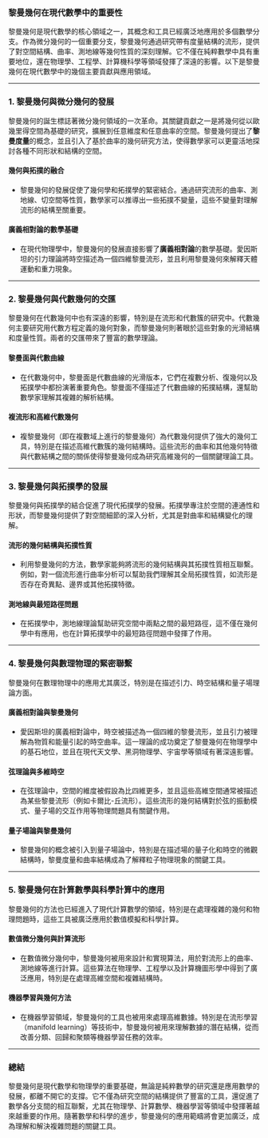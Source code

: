 ### **黎曼幾何在現代數學中的重要性**

黎曼幾何是現代數學的核心領域之一，其概念和工具已經廣泛地應用於多個數學分支。作為微分幾何的一個重要分支，黎曼幾何通過研究帶有度量結構的流形，提供了對空間結構、曲率、測地線等幾何性質的深刻理解。它不僅在純粹數學中具有重要地位，還在物理學、工程學、計算機科學等領域發揮了深遠的影響。以下是黎曼幾何在現代數學中的幾個主要貢獻與應用領域。

---

### **1. 黎曼幾何與微分幾何的發展**

黎曼幾何的誕生標誌著微分幾何領域的一次革命。其關鍵貢獻之一是將幾何從以歐幾里得空間為基礎的研究，擴展到任意維度和任意曲率的空間。黎曼幾何提出了**黎曼度量**的概念，並且引入了基於曲率的幾何研究方法，使得數學家可以更靈活地探討各種不同形狀和結構的空間。

#### **幾何與拓撲的融合**
- 黎曼幾何的發展促使了幾何學和拓撲學的緊密結合。通過研究流形的曲率、測地線、切空間等性質，數學家可以推導出一些拓撲不變量，這些不變量對理解流形的結構至關重要。

#### **廣義相對論的數學基礎**
- 在現代物理學中，黎曼幾何的發展直接影響了**廣義相對論**的數學基礎。愛因斯坦的引力理論將時空描述為一個四維黎曼流形，並且利用黎曼幾何來解釋天體運動和重力現象。

---

### **2. 黎曼幾何與代數幾何的交匯**

黎曼幾何在代數幾何中也有深遠的影響，特別是在流形和代數簇的研究中。代數幾何主要研究用代數方程定義的幾何對象，而黎曼幾何則著眼於這些對象的光滑結構和度量性質。兩者的交匯帶來了豐富的數學理論。

#### **黎曼面與代數曲線**
- 在代數幾何中，黎曼面是代數曲線的光滑版本，它們在複數分析、復幾何以及拓撲學中都扮演著重要角色。黎曼面不僅描述了代數曲線的拓撲結構，還幫助數學家理解其複雜的解析結構。

#### **複流形和高維代數幾何**
- 複黎曼幾何（即在複數域上進行的黎曼幾何）為代數幾何提供了強大的幾何工具，特別是在描述高維代數簇的幾何結構時。這些流形的曲率和其他幾何特徵與代數結構之間的關係使得黎曼幾何成為研究高維幾何的一個關鍵理論工具。

---

### **3. 黎曼幾何與拓撲學的發展**

黎曼幾何與拓撲學的結合促進了現代拓撲學的發展。拓撲學專注於空間的連通性和形狀，而黎曼幾何提供了對空間細節的深入分析，尤其是對曲率和結構變化的理解。

#### **流形的幾何結構與拓撲性質**
- 利用黎曼幾何的方法，數學家能夠將流形的幾何結構與其拓撲性質相互聯繫。例如，對一個流形進行曲率分析可以幫助我們理解其全局拓撲性質，如流形是否存在奇異點、邊界或其他拓撲特徵。

#### **測地線與最短路徑問題**
- 在拓撲學中，測地線理論幫助研究空間中兩點之間的最短路徑，這不僅在幾何學中有應用，也在計算拓撲學中的最短路徑問題中發揮了作用。

---

### **4. 黎曼幾何與數理物理的緊密聯繫**

黎曼幾何在數理物理中的應用尤其廣泛，特別是在描述引力、時空結構和量子場理論方面。

#### **廣義相對論與黎曼幾何**
- 愛因斯坦的廣義相對論中，時空被描述為一個四維的黎曼流形，並且引力被理解為物質和能量引起的時空曲率。這一理論的成功奠定了黎曼幾何在物理學中的基石地位，並且在現代天文學、黑洞物理學、宇宙學等領域有著深遠影響。

#### **弦理論與多維時空**
- 在弦理論中，空間的維度被假設為比四維更多，並且這些高維空間通常被描述為某些黎曼流形（例如卡爾比-丘流形）。這些流形的幾何結構對於弦的振動模式、量子場的交互作用等物理問題具有關鍵作用。

#### **量子場論與黎曼幾何**
- 黎曼幾何的概念被引入到量子場論中，特別是在描述場的量子化和時空的微觀結構時，黎曼度量和曲率結構成為了解釋粒子物理現象的關鍵工具。

---

### **5. 黎曼幾何在計算數學與科學計算中的應用**

黎曼幾何的方法也已經進入了現代計算數學的領域，特別是在處理複雜的幾何和物理問題時，這些工具被廣泛應用於數值模擬和科學計算。

#### **數值微分幾何與計算流形**
- 在數值微分幾何中，黎曼幾何被用來設計和實現算法，用於對流形上的曲率、測地線等進行計算。這些算法在物理學、工程學以及計算機圖形學中得到了廣泛應用，特別是在處理高維空間和複雜結構時。

#### **機器學習與幾何方法**
- 在機器學習領域，黎曼幾何的工具也被用來處理高維數據。特別是在流形學習（manifold learning）等技術中，黎曼幾何被用來理解數據的潛在結構，從而改善分類、回歸和聚類等機器學習任務的效率。

---

### **總結**

黎曼幾何是現代數學和物理學的重要基礎，無論是純粹數學的研究還是應用數學的發展，都離不開它的支撐。它不僅為研究空間的結構提供了豐富的工具，還促進了數學各分支間的相互聯繫，尤其在物理學、計算數學、機器學習等領域中發揮著越來越重要的作用。隨著數學和科學的進步，黎曼幾何的應用範疇將會更加廣泛，成為理解和解決複雜問題的關鍵工具。